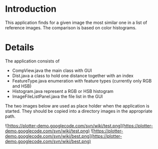 # Introduction #

This application finds for a given image the most similar one in a list of reference images. The comparison is based on color histograms.


# Details #

The application consists of
  * CompView.java the main class with GUI
  * Dist.java a class to hold one distance together with an index
  * FeatureType.java enumeration with feature types (currently only RGB and HSB)
  * Histogram.java represent a RGB or HSB histogram
  * ImageFileListPanel.java the file list in the GUI

The two images below are used as place holder when the application is started. They should be copied into a directory images in the appropriate path.

![https://plotter-demo.googlecode.com/svn/wiki/test.png](https://plotter-demo.googlecode.com/svn/wiki/test.png)
![https://plotter-demo.googlecode.com/svn/wiki/best.png](https://plotter-demo.googlecode.com/svn/wiki/best.png)
